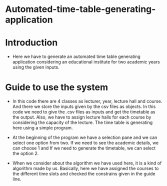 # Automated-time-table-generating-application


# Introduction #

* Here we have to generate an automated time table generating application considering an educational institute for two academic years using the given inputs.



# Guide to use the system #

* In this code there are 4 classes as lecturer, year, lecture hall and course. And there we store the inputs given by the csv files as objects. In this code we need to give the .csv files as inputs and get the timetable as the output. Also, we have to assign lecture halls for each course by considering the capacity of the lecture. The time table is generating here using a simple program.

* At the beginning of the program we have a selection pane and we can select one option from two. If we need to see the academic details, we can choose 1 and If we need to generate the timetable, we can select the option 2.

* When we consider about the algorithm we have used here, it is a kind of algorithm made by us. Basically, here we have assigned the courses to the different time slots and checked the constrains given in the guide line.